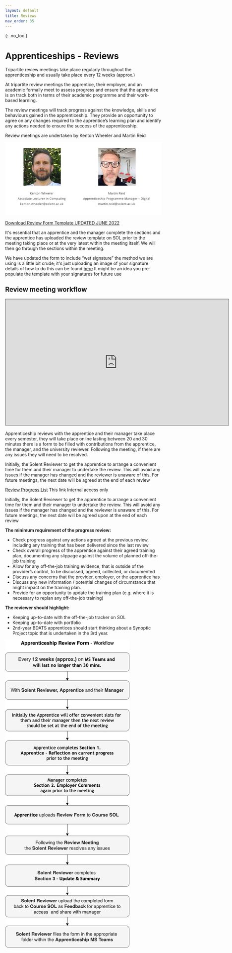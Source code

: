 ```yaml
---
layout: default
title: Reviews
nav_order: 35
---
```


{: .no_toc }

# Apprenticeships - Reviews

Tripartite review meetings take place regularly throughout the apprenticeship and usually take place every 12 weeks (approx.)

At tripartite review meetings the apprentice, their employer, and an academic formally meet to assess progress and ensure that the apprentice is on track both in terms of their academic programme and their work-based learning. 

The review meetings will track progress against the knowledge, skills and behaviours gained in the apprenticeship.  They provide an opportunity to agree on any changes required to the apprentice’s learning plan and identify any actions needed to ensure the success of the apprenticeship.

Review meetings are undertaken by Kenton Wheeler and Martin Reid

![](images/kenton_martin.png)

[Download Review Form Template UPDATED JUNE 2022](https://github.com/martinsolent/solent_store/raw/main/docs/APPRENTICESHIP%20REVIEW%20FORM%202022.docx)


It's essential that an apprentice and the manager complete the sections and the apprentice has uploaded the review template on SOL prior to the meeting taking place or at the very latest within the meeting itself. We will then go through the sections within the meeting.

We have updated the form to include “wet signature” the method we are using is a little bit crude; it's just uploading an image of your signature details of how to do this can be found [here](https://github.com/martinsolent/solent_store/raw/main/docs/How%20to%20create%20a%20signature%20and%20insert%20into%20MS%20Word.docx) It might be an idea you pre-populate the template with your signatures for future use


## Review meeting workflow

<iframe src="https://solent.cloud.panopto.eu/Panopto/Pages/Embed.aspx?id=745622f5-c9d1-4561-8d1e-aecc0117c691&autoplay=false&offerviewer=true&showtitle=true&showbrand=true&captions=true&interactivity=all" height="405" width="720" style="border: 1px solid #464646;" allowfullscreen allow="autoplay"></iframe>

Apprenticeship reviews with the apprentice and their manager take place every semester, they will take place online lasting between 20 and 30 minutes there is a form to be filled with contributions from the apprentice, the manager, and the university reviewer. Following the meeting, if there are any issues they will need to be resolved.

Initially, the Solent Reviewer to get the apprentice to arrange a convenient time for them and their manager to undertake the review. This will avoid any issues if the manager has changed and the reviewer is unaware of this. For future meetings, the next date will be agreed at the end of each review

[Review Progress List](https://ssu.sharepoint.com/:x:/r/sites/DigitalApprenticeships/Shared%20Documents/General/Student%20lists/overdue_reviews.xlsx?d=w5dfc1b1c9f164f52a50d5bd77151a36f&csf=1&web=1&e=hs4HeF) This link Internal access only

Initially, the Solent Reviewer to get the apprentice to arrange a convenient time for them and their manager to undertake the review. This will avoid any issues if the manager has changed and the reviewer is unaware of this. For future meetings, the next date will be agreed upon at the end of each review


**The minimum requirement of the progress review:**

* Check progress against any actions agreed at the previous review, including any training that has been delivered since the last review
* Check overall progress of the apprentice against their agreed training plan, documenting any slippage against the volume of planned off-the-job training
* Allow for any off-the-job training evidence, that is outside of the provider’s control, to be discussed, agreed, collected, or documented
* Discuss any concerns that the provider, employer, or the apprentice has
* Discuss any new information / potential changes of circumstance that might impact on the training plan.
* Provide for an opportunity to update the training plan (e.g. where it is necessary to replan any off-the-job training)

**The reviewer should highlight:**

* Keeping up-to-date with the off-the-job tracker on SOL
* Keeping up-to-date with portfolio
* 2nd-year BDATS apprentices should start thinking about a Synoptic Project topic that is undertaken in the 3rd year.


![review_workflow](https://github.com/martinsolent/solent_store/raw/main/images/review_workflow-100_v4.png)




